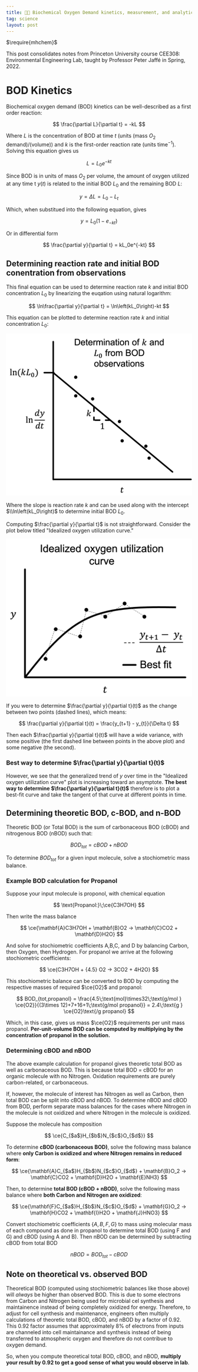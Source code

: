 ```yaml
---
title: 👨‍🔬 Biochemical Oxygen Demand kinetics, measurement, and analytical calculation
tag: science
layout: post
---
```

<!-- for chemical equation formatting -->
$\require{mhchem}$ 

This post consolidates notes from Princeton University course CEE308: Environmental Engineering Lab, taught by Professor Peter Jaffé in Spring, 2022.

# BOD Kinetics

Biochemical oxygen demand (BOD) kinetics can be well-described as a first order reaction:

$$
\frac{\partial L}{\partial t} = -kL
$$

Where $L$ is the concentration of BOD at time $t$ (units (mass $O_2$ demand)/(volume)) and $k$ is the first-order reaction rate (units time$^{-1}$). Solving this equation gives us

$$
L = L_0e^{-kt}
$$

Since BOD is in units of mass $O_2$ per volume, the amount of oxygen utilized at any time t $y(t)$ is related to the initial BOD $L_0$ and the remaining BOD $L$:

$$
y = \Delta L = L_0 - L_t
$$

Which, when substitued into the following equation, gives

$$
y = L_0\left(1-e_{-kt}\right)
$$

Or in differential form

$$
\frac{\partial y}{\partial t} = kL_0e^{-kt}
$$

## Determining reaction rate and initial BOD conentration from observations

This final equation can be used to determine reaction rate $k$ and initial BOD concentration $L_0$ by linearizing the euqation using natural logarithm:

$$
\ln\frac{\partial y}{\partial t} = \ln\left(kL_0\right)-kt
$$

This equation can be plotted to determine reaction rate $k$ and initial concentration $L_0$:

![Determination of k and L0 from BOD observations](/assets/kL0determination.png)

Where the slope is reaction rate $k$ and can be used along with the intercept $\\ln\left(kL_0\right)$ to determine initial BOD $L_0$.

Computing $\frac{\partial y}{\partial t}$ is not straightforward. Consider the plot below titled "Idealized oxygen utilization curve."

![Idealized oxygen utilization curve](/assets/Idealized_oxygen_utilization.png)

If you were to determine $\frac{\partial y}{\partial t}(t)$ as the change between two points (dashed lines), which means:

$$
\frac{\partial y}{\partial t}(t) = \frac{y_{t+1} - y_{t}}{\Delta t}
$$

Then each $\frac{\partial y}{\partial t}(t)$ will have a wide variance, with some positive (the first dashed line between points in the above plot) and some negative (the second).

### Best way to determine $\frac{\partial y}{\partial t}(t)$

However, we see that the generalized trend of $y$ over time in the "Idealized oxygen utilization curve" plot is increasing toward an asymptote. **The best way to determine $\frac{\partial y}{\partial t}(t)$** therefore is to plot a best-fit curve and take the tangent of that curve at different points in time.

## Determining theoretic BOD, c-BOD, and n-BOD

Theoretic BOD (or Total BOD) is the sum of carbonaceous BOD (cBOD) and nitrogenous BOD (nBOD) such that:

$$
BOD_{tot} = cBOD + nBOD
$$

To determine $BOD_{tot}$ for a given input molecule, solve a stochiometric mass balance.

### Example BOD calculation for Propanol

Suppose your input molecule is proponol, with chemical equation

$$
\text{Propanol:}\;\ce{C3H7OH}
$$

Then write the mass balance

$$
\ce{\mathbf{A}C3H7OH + \mathbf{B}O2 -> \mathbf{C}CO2 + \mathbf{D}H2O}
$$

And solve for stochiometric coefficients A,B,C, and D by balancing Carbon, then Oxygen, then Hydrogen. For propanol we arrive at the following stochiometric coefficients:

$$
\ce{C3H7OH + {4.5} O2 -> 3CO2 + 4H2O}
$$

This stochiometric balance can be converted to BOD by computing the respective masses of required $\ce{O2}$ and propanol:

$$
BOD_{tot,propanol} = \frac{4.5\;\text{mol}\times32\;\text{g/mol } \ce{O2}}{(3\times 12)+7+16+1\;\text{g/mol propanol}} = 2.4\;\text{g } \ce{O2}\text{/g propanol}
$$

Which, in this case, gives us mass $\ce{O2}$ requirements per unit mass propanol. **Per-unit-volume BOD can be computed by multiplying by the concentration of propanol in the solution.**

### Determining cBOD and nBOD

The above example calculation for propanol gives theoretic total BOD as well as carbonaceous BOD. This is because total BOD = cBOD for an organic molecule with no Nitrogen. Oxidation requirements are purely carbon-related, or carbonaceous.

If, however, the molecule of interest has Nitrogen as well as Carbon, then total BOD can be split into cBOD and nBOD. To determine nBOD and cBOD from BOD, perform separate mass balances for the cases where Nitrogen in the molecule is not oxidized and where Nitrogen in the molecule is oxidized.

Suppose the molecule has composition

$$
\ce{C_{$a$}H_{$b$}N_{$c$}O_{$d$}}
$$

To determine **cBOD (carbonaceous BOD)**, solve the following mass balance where **only Carbon is oxidized and where Nitrogen remains in reduced form**:

$$
\ce{\mathbf{A}C_{$a$}H_{$b$}N_{$c$}O_{$d$} + \mathbf{B}O_2 -> \mathbf{C}CO2 + \mathbf{D}H2O + \mathbf{E}NH3}
$$

Then, to determine **total BOD (cBOD + nBOD)**, solve the following mass balance where **both Carbon and Nitrogen are oxidized**:

$$
\ce{\mathbf{F}C_{$a$}H_{$b$}N_{$c$}O_{$d$} + \mathbf{G}O_2 -> \mathbf{H}CO2 + \mathbf{I}H2O + \mathbf{J}HNO3}
$$

Convert stochiometric coefficients $\{A,B,F,G\}$ to mass using molecular mass of each compound as done in propanol to determine total BOD (using F and G) and cBOD (using A and B). Then nBOD can be determined by subtracting cBOD from total BOD

$$
nBOD = BOD_{tot} - cBOD
$$

## Note on theoretical vs. observed BOD

Theoretical BOD (computed using stochiometric balances like those above) will *always* be higher than observed BOD. This is due to some electrons from Carbon and Nitrogen being used for microbial cel synthesis and maintainence instead of being completely oxidized for energy. Therefore, to adjust for cell synthesis and maintenance, engineers often multiply calculations of theoretic total BOD, cBOD, and nBOD by a factor of 0.92. This 0.92 factor assumes that approximately 8% of electrons from inputs are channeled into cell maintainance and synthesis instead of being transferred to atmospheric oxygen and therefore do not contribue to oxygen demand.

So, when you compute theoretical total BOD, cBOD, and nBOD, **multiply your result by 0.92 to get a good sense of what you would observe in lab**.